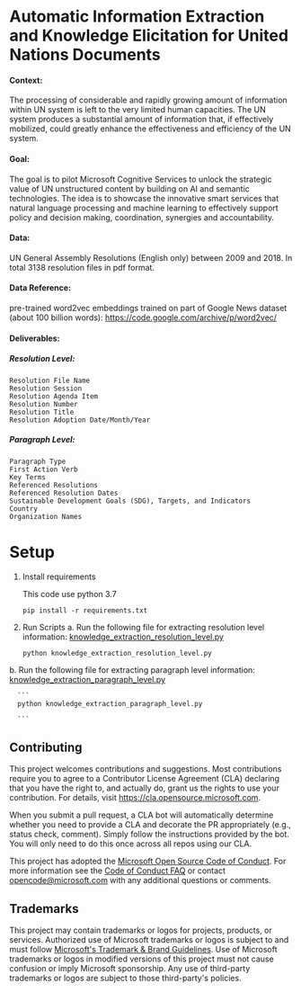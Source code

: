 # Automatic Information Extraction and Knowledge Elicitation for United Nations Documents

#### Context: 
The processing of considerable and rapidly growing amount of information within UN system is left to the very limited human capacities. The UN system produces a substantial amount of information that, if effectively mobilized, could greatly enhance the effectiveness and efficiency of the UN system.

#### Goal: 
The goal is to pilot Microsoft Cognitive Services to unlock the strategic value of UN unstructured content by building on AI and semantic technologies. The idea is to showcase the innovative smart services that natural language processing and machine learning to effectively support policy and decision making, coordination, synergies and accountability.

#### Data: 
UN General Assembly Resolutions (English only) between 2009 and 2018. In total 3138 resolution files in pdf format.

#### Data Reference:
pre-trained word2vec embeddings trained on part of Google News dataset (about 100 billion words): https://code.google.com/archive/p/word2vec/

#### Deliverables:
##### Resolution Level:
	Resolution File Name
	Resolution Session 
	Resolution Agenda Item
	Resolution Number
	Resolution Title
	Resolution Adoption Date/Month/Year

##### Paragraph Level:
	Paragraph Type
	First Action Verb
	Key Terms
	Referenced Resolutions
	Referenced Resolution Dates
	Sustainable Development Goals (SDG), Targets, and Indicators
	Country
	Organization Names



# Setup

1. Install requirements
    
    This code use python 3.7

     ```
     pip install -r requirements.txt
     
     ```


2. Run Scripts
 a. Run the following file for extracting resolution level information: [knowledge_extraction_resolution_level.py](https://github.com/microsoft/UN-Knowledge-Extraction/blob/main/knowledge_extraction_resolution_level.py)
    
      ```
      python knowledge_extraction_resolution_level.py
      
      ```
 b. Run the following file for extracting paragraph level information: [knowledge_extraction_paragraph_level.py](https://github.com/microsoft/UN-Knowledge-Extraction/blob/main/knowledge_extraction_paragraph_level.py)
    
      ```
      python knowledge_extraction_paragraph_level.py
      
      ```

## Contributing

This project welcomes contributions and suggestions.  Most contributions require you to agree to a
Contributor License Agreement (CLA) declaring that you have the right to, and actually do, grant us
the rights to use your contribution. For details, visit https://cla.opensource.microsoft.com.

When you submit a pull request, a CLA bot will automatically determine whether you need to provide
a CLA and decorate the PR appropriately (e.g., status check, comment). Simply follow the instructions
provided by the bot. You will only need to do this once across all repos using our CLA.

This project has adopted the [Microsoft Open Source Code of Conduct](https://opensource.microsoft.com/codeofconduct/).
For more information see the [Code of Conduct FAQ](https://opensource.microsoft.com/codeofconduct/faq/) or
contact [opencode@microsoft.com](mailto:opencode@microsoft.com) with any additional questions or comments.

## Trademarks

This project may contain trademarks or logos for projects, products, or services. Authorized use of Microsoft 
trademarks or logos is subject to and must follow 
[Microsoft's Trademark & Brand Guidelines](https://www.microsoft.com/en-us/legal/intellectualproperty/trademarks/usage/general).
Use of Microsoft trademarks or logos in modified versions of this project must not cause confusion or imply Microsoft sponsorship.
Any use of third-party trademarks or logos are subject to those third-party's policies.
